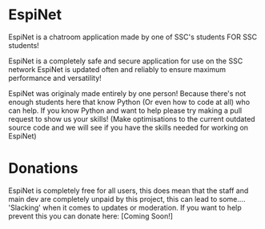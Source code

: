 # EspiNet
EspiNet is a chatroom application made by one of SSC's students FOR SSC students!

EspiNet is a completely safe and secure application for use on the SSC network
EspiNet is updated often and reliably to ensure maximum performance and versatility!

EspiNet was originaly made entirely by one person! Because there's not enough
students here that know Python (Or even how to code at all) who can help.
If you know Python and want to help please try making a pull request to show
us your skills! (Make optimisations to the current outdated source code and we will
see if you have the skills needed for working on EspiNet)

# Donations
EspiNet is completely free for all users, this does mean that the staff and main dev are completely
unpaid by this project, this can lead to some.... 'Slacking' when it comes to updates or moderation.
If you want to help prevent this you can donate here: [Coming Soon!]
